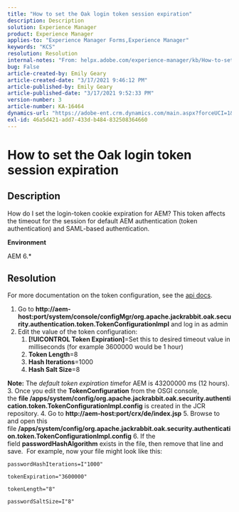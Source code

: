 ```yaml
---
title: "How to set the Oak login token session expiration"
description: Description
solution: Experience Manager
product: Experience Manager
applies-to: "Experience Manager Forms,Experience Manager"
keywords: "KCS"
resolution: Resolution
internal-notes: "From: helpx.adobe.com/experience-manager/kb/How-to-set-token-session-expiration-AEM.html"
bug: False
article-created-by: Emily Geary
article-created-date: "3/17/2021 9:46:12 PM"
article-published-by: Emily Geary
article-published-date: "3/17/2021 9:52:33 PM"
version-number: 3
article-number: KA-16464
dynamics-url: "https://adobe-ent.crm.dynamics.com/main.aspx?forceUCI=1&pagetype=entityrecord&etn=knowledgearticle&id=1f76a130-6a87-eb11-a812-000d3a593216"
exl-id: 46a5d421-add7-433d-b484-832508364660
---
```

# How to set the Oak login token session expiration

## Description


How do I set the login-token cookie expiration for AEM? This token affects the timeout for the session for default AEM authentication (token authentication) and SAML-based authentication.

<b>Environment</b>

AEM 6.\*




## Resolution


For more documentation on the token configuration, see the [api docs](https://jackrabbit.apache.org/oak/docs/apidocs/org/apache/jackrabbit/oak/security/authentication/token/TokenConfigurationImpl.html).

1. Go to <b>http://aem-host:port/system/console/configMgr/org.apache.jackrabbit.oak.security.authentication.token.TokenConfigurationImpl</b> and log in as admin
2. Edit the value of the token configuration:
   1. <b>[!UICONTROL Token Expiration]</b>=Set this to desired timeout value in milliseconds (for example 3600000 would be 1 hour)
   2. <b>Token Length</b>=8
   3. <b>Hash Iterations</b>=1000
   4. <b>Hash Salt Size</b>=8

<b>Note:</b> The *default token expiration time*for AEM is 43200000 ms (12 hours).
3. Once you edit the <b>TokenConfiguration</b> from the OSGI console, the <b>file /apps/system/config/org.apache.jackrabbit.oak.security.authentication.token.TokenConfigurationImpl.config</b> is created in the JCR repository.
4. Go to <b>http://aem-host:port/crx/de/index.jsp</b>
5. Browse to and open this file <b>/apps/system/config/org.apache.jackrabbit.oak.security.authentication.token.TokenConfigurationImpl.config</b>
6. If the field <b>passwordHashAlgorithm</b> exists in the file, then remove that line and save.  For example, now your file might look like this:

    passwordHashIterations=I"1000"
    
    tokenExpiration="3600000"
    
    tokenLength="8"
    
    passwordSaltSize=I"8"
